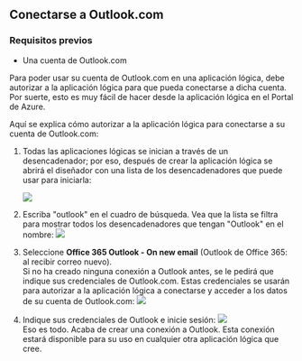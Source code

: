 ## <a name="connect-to-outlookcom"></a>Conectarse a Outlook.com
### <a name="prerequisites"></a>Requisitos previos
* Una cuenta de Outlook.com

Para poder usar su cuenta de Outlook.com en una aplicación lógica, debe autorizar a la aplicación lógica para que pueda conectarse a dicha cuenta. Por suerte, esto es muy fácil de hacer desde la aplicación lógica en el Portal de Azure. 

Aquí se explica cómo autorizar a la aplicación lógica para conectarse a su cuenta de Outlook.com:

1. Todas las aplicaciones lógicas se inician a través de un desencadenador; por eso, después de crear la aplicación lógica se abrirá el diseñador con una lista de los desencadenadores que puede usar para iniciarla:
   
   ![](./media/connectors-create-api-outlook/office365-outlook-0.png)
2. Escriba "outlook" en el cuadro de búsqueda. Vea que la lista se filtra para mostrar todos los desencadenadores que tengan "Outlook" en el nombre: ![](./media/connectors-create-api-outlook/office365-outlook-0-5.png)
3. Seleccione **Office 365 Outlook - On new email** (Outlook de Office 365: al recibir correo nuevo).   
   Si no ha creado ninguna conexión a Outlook antes, se le pedirá que indique sus credenciales de Outlook.com. Estas credenciales se usarán para autorizar a la aplicación lógica a conectarse y acceder a los datos de su cuenta de Outlook.com: ![](./media/connectors-create-api-outlook/office365-outlook-1.png)
4. Indique sus credenciales de Outlook e inicie sesión: ![](./media/connectors-create-api-outlook/office365-outlook-2.png)  
   Eso es todo. Acaba de crear una conexión a Outlook. Esta conexión estará disponible para su uso en cualquier otra aplicación lógica que cree.

